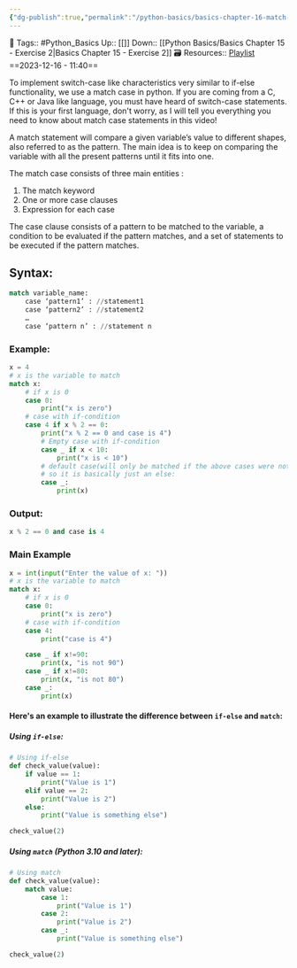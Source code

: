 ```yaml
---
{"dg-publish":true,"permalink":"/python-basics/basics-chapter-16-match-case-statements/","dgPassFrontmatter":true,"noteIcon":"1","created":"2023-12-16T11:40:24.432+05:30","updated":"2023-12-16T12:00:04.572+05:30"}
---
```


🧶 Tags:: #Python_Basics 
Up:: [[]]
Down:: [[Python Basics/Basics Chapter 15 - Exercise 2\|Basics Chapter 15 - Exercise 2]]
🗃 Resources:: [Playlist](https://www.youtube.com/playlist?list=PLu0W_9lII9agwh1XjRt242xIpHhPT2llg)
==2023-12-16 - 11:40==

To implement switch-case like characteristics very similar to if-else functionality, we use a match case in python. If you are coming from a C, C++ or Java like language, you must have heard of switch-case statements. If this is your first language, don't worry, as I will tell you everything you need to know about match case statements in this video!

A match statement will compare a given variable’s value to different shapes, also referred to as the pattern. The main idea is to keep on comparing the variable with all the present patterns until it fits into one.

The match case consists of three main entities :
1. The match keyword
2. One or more case clauses
3. Expression for each case

The case clause consists of a pattern to be matched to the variable, a condition to be evaluated if the pattern matches, and a set of statements to be executed if the pattern matches.

## Syntax:
```python
match variable_name:
	case ‘pattern1’ : //statement1
	case ‘pattern2’ : //statement2
	…
	case ‘pattern n’ : //statement n
```

### Example:
```python
x = 4
# x is the variable to match
match x:
	# if x is 0
	case 0:
		print("x is zero")
	# case with if-condition
	case 4 if x % 2 == 0:
		print("x % 2 == 0 and case is 4")
		# Empty case with if-condition
		case _ if x < 10:
			print("x is < 10")
		# default case(will only be matched if the above cases were not matched)
		# so it is basically just an else:
		case _:
			print(x)
```
### Output:

```python
x % 2 == 0 and case is 4
```

### Main Example
```python
x = int(input("Enter the value of x: "))
# x is the variable to match
match x:
    # if x is 0
    case 0:
        print("x is zero")
    # case with if-condition
    case 4:
        print("case is 4")

    case _ if x!=90:
        print(x, "is not 90")
    case _ if x!=80:
        print(x, "is not 80")
    case _:
        print(x)
```

#### Here's an example to illustrate the difference between `if-else` and `match`:
##### Using `if-else`:
```python
# Using if-else
def check_value(value):
    if value == 1:
        print("Value is 1")
    elif value == 2:
        print("Value is 2")
    else:
        print("Value is something else")

check_value(2)
```

##### Using `match` (Python 3.10 and later):
```python
# Using match
def check_value(value):
    match value:
        case 1:
            print("Value is 1")
        case 2:
            print("Value is 2")
        case _:
            print("Value is something else")

check_value(2)
```